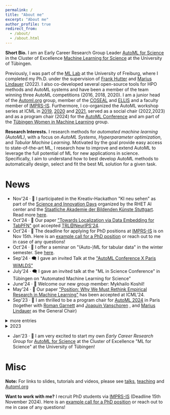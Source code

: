 ```yaml
---
permalink: /
title: "About me"
excerpt: "About me"
author_profile: true
redirect_from: 
  - /about/
  - /about.html
---
```


**Short Bio.** I am an Early Career Research Group Leader [AutoML for Science](https://uni-tuebingen.de/en/research/core-research/cluster-of-excellence-machine-learning/research/research/cluster-research-groups/research-groups/automl-for-science/) in the Cluster of Excellence [Machine Learning for Science](https://uni-tuebingen.de/en/research/core-research/cluster-of-excellence-machine-learning/home/) at the University of Tübingen.

Previously, I was part of the [ML Lab](https://ml.informatik.uni-freiburg.de/) at the University of Freiburg, where I completed my Ph.D. under the supervision of [Frank Hutter](https://ml.informatik.uni-freiburg.de/profile/hutter/) and [Marius Lindauer](https://www.ai.uni-hannover.de/de/institut/team/lindauer) (2022). I also co-developed several open-source tools for HPO methods and AutoML systems and have been a member of the team winning three AutoML competitions (2016, 2018, 2020). I am a junior head of the [Automl.org](automl.org) group, member of the [COSEAL](https://www.coseal.net/) and [ELLIS](https://ellis.eu/) and a faculty member of [IMPRS-IS](https://imprs.is.mpg.de/). Furthermore, I co-organized the AutoML workshop series at ICML in [2019](https://sites.google.com/view/automl2019icml/), [2020](https://sites.google.com/view/automl2020/home) and [2021](https://sites.google.com/view/automl2021), served as a social chair (2022,2023) and as a program chair (2024) for the [AutoML Conference](www.automl.cc) and am part of the [Tübingen Women in Machine Learning](https://tuewiml.github.io/) group. 

**Research Interests.** I research methods for *automated machine learning (AutoML)*, with a focus on *AutoML 
Systems*, *Hyperparameter optimization*, and *Tabular Machine Learning*. Motivated by the goal provide easy access to state-of-the-art ML, I research how to improve and extend AutoML to leverage the full potential of ML for new applications in science. Specifically, I aim to understand how to best develop AutoML methods to automatically design, select and fit the best ML solution for a given task.

News
====

<ul>
  <li> Nov'24 · 🎨 I participated in the Kreativ-Hackathon "KI neu sehen" as part of the <a href="https://sidays.
com/">Science and Innovation Days</a> organized by the RHET AI center and the <a href="https://www.abk-stuttgart.de/">Staatliche Akademie der Bildenden Künste Stuttgart</a>. Read more <a href="https://rhet.ai/2024/11/26/kreativ-hackathon-ki-neu-sehen/">here</a>. </li>
  <li> Oct'24 · 📝 Our paper <a href="https://openreview.net/forum?id=LFyQyV5HxQ">"Towards Localization via Data 
Embedding for TabPFN"</a> got accepted <a href="https://table-representation-learning.github.io/">TRL@NeurIPS'24</a>. </li>
  <li> Oct'24 · 📮 The deadline for applying for PhD positions at <a href="https://imprs.is.mpg.de/">IMPRS-IS</a> is on Nov 15th. Here is an <a href="https://keggensperger.github.io/files/2024_JobPosting.pdf"> example call for a PhD position</a> or reach out to me in case of any questions! </li>
  <li> Oct'24 · 📓 I offer a seminar on "(Auto-)ML for tabular data" in the winter semester. See <a href="https://keggensperger.github.io/teaching/2024-winter-seminar">here</a>.</li>
  <li> Sep'24 · 🗨️ I gave an invited Talk at the <a href="https://www.meetup.
com/paris-women-in-machine-learning-data-science/events/302432984/">"AutoML Conference X Paris WiMLDS"</a></li>
  <li> July'24 · 🗨️ I gave an invited talk at the "ML in Science Conference" in Tübingen on "Automated Machine Learning for Science" </li>
  <li> June'24 · 👋 Welcome our new group member: Mykhailo Koshil! </li>  
  <li> May'24 · 📝 Our paper <a href="https://arxiv.org/abs/2405.02200">"Position: Why We Must Rethink Empirical Research in Machine Learning"</a> has been accepted at ICML'24.</li>
  <li> Sep'23 · 🥳 I am thrilled to be a program chair for <a href="https://2024.automl.cc/">AutoML 2024</a> in Paris (together with <a href="https://www.cse.wustl.edu/~garnett/">Roman Garnett</a> and <a href="https://joaquinvanschoren.github.io">Joaquin Vanschoren</a>
, and <a href="https://www.ai.uni-hannover.de/de/institut/team/lindauer/">Marius Lindauer</a> as the General Chair) </li>
</ul>

<details>
	<summary>more entries</summary>
<ul>
  <li> May'24 · 🗨️ I gave an invited talk at <a href="https://www.wids-regensburg.de/">Women in Data Science Regensburg</a> on "AutoML: Streamlining Machine Learning".</li>
  <li> Mar'24 · 📝 Our paper "Towards Bandit-based Optimization for Automated Machine Learning" has been accepted for oral presentation at <a href="https://pml4dc.github.io/iclr2024/">PML4LRS@ICLR'24</a>.</li>
  <li> Mar'24 · 📝 Our paper <a href="https://openreview.net/forum?id=ACLLU9nQ2E">"Towards quantifying the effect of dataset selection for benchmarking tabular machine learning approaches"</a> has been accepted at <a href="https://dmlr.ai/">DMLR@ICLR'24</a>.</li>
  <li> Feb'24 · 📝 Our paper <a href="https://jair.org/index.php/jair/article/view/14747">"Can Fairness be Automated? Guidelines and Opportunities for Fairness-aware AutoML"</a> has been published at JAIR.</li>
  <li> Feb'24 · 📓 I offered a seminar on "AutoML in the Age of Large Pre-trained Models" in the summer semester. See 
<a href="https://keggensperger.github.io/teaching/2024-summer-seminar">here</a>.</li>
</ul>
</details>

<details>
	<summary>2023</summary>
<ul>
  <li> 9th Nov'23 · 🗨️ Together with <a href="https://www.ai.uni-hannover.de/de/institut/team/lindauer/">Marius Lindauer</a> I gave a talk at <a href="https://www.m3-konferenz.de/veranstaltung-21316-se-0-hyperparameter-optimieren-mit-automl.html">MLOps'23</a>: "Hyperparameter Optimieren mit AutoML"</li>  
  <li> 15th Sep'23 · 👋 Welcome my first group member: Amir Rezaei Balef! </li>
  <li> Sep'23 · 📓 I offered a seminar on "Automated Machine Learning and Hyperparameter Optimization" in the winter 
semester. Find all details <a href="https://keggensperger.github.io/teaching/2023-winter-seminar">here</a>.</li>
  <li> 12th-15th Sept'23 · 🥳 Together with <a href="https://www.slds.stat.uni-muenchen.de/people/feurer/">Matthias Feurer</a> I am organizing the social program for AutoML 2023! Find all details <a href="automl.cc">here</a>.</li>
  <li> July'23 · 🗨️ Together with <a href="https://www.ai.uni-hannover.de/de/institut/team/lindauer/">Marius Lindauer</a> I will give a lecture on "AutoML: Accelerating Research on and Development of AI Applications" at the <a href="https://essai.ijs.si/">ESSAI Summer School</a>! </li> 
  <li> June'23 · 🗨️ Together with <a href="https://ml.informatik.uni-freiburg.de/profile/bergman/">Eddie Bergman</a> I gave a *Hands-On Session* at the <a href="https://freiburg-ai.github.io/">nextgen_AI</a> Freiburg workshop: "Automated Machine Learning with Auto-sklearn" </li>
  <li> Jan'23 · 📝 Our paper <a href="https://arxiv.org/abs/2212.04183">Mind the Gap: Measuring Generalization Performance Across Multiple Objectives</a> got accepted at IDA 2023. </li>
  <li> Jan'23 · 📝 Our paper <a href="https://openreview.net/forum?id=cp5PvcI6w8_&referrer=%5BAuthor%20Console%5D(%2Fgroup%3Fid%3DICLR.cc%2F2023%2FConference%2FAuthors%23your-submissions">TabPFN: A Transformer That Solves Small Tabular Classification Problems in a Second</a> got accepted to ICLR 2023. </li> 
</ul>
</details>

<ul>
 <li> Jan'23 · 🥳 I am very excited to start my own <i>Early Career Research Group</i> for <a href="https://uni-tuebingen.de/en/research/core-research/cluster-of-excellence-machine-learning/research/research/cluster-research-groups/research-groups/automl-for-science/">AutoML for Science</a> at the Cluster of Excellence "ML for Science" at the University of Tübingen! </li>
</ul>

Misc
====

**Note:** For links to slides, tutorials and videos, please see [talks](https://keggensperger.github.io/talks/), [teaching](https://keggensperger.github.io/teaching/) and [Automl.org](Automl.org)

**Want to work with me?** I recruit PhD students via [IMPRS-IS](https://imprs.is.mpg.de/) (Deadline 15th November 2024). Here is an [example call for a PhD position](https://keggensperger.github.io/files/2024_JobPosting.pdf) or reach out to me in case of any questions! 
